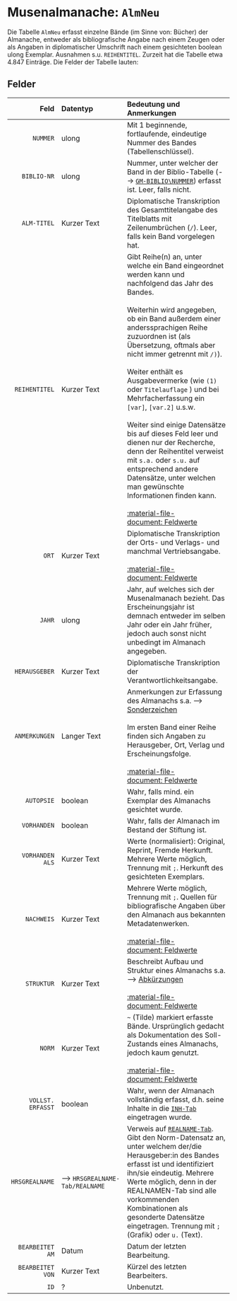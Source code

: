 # Musenalmanache: `AlmNeu`
Die Tabelle `AlmNeu` erfasst einzelne Bände (im Sinne von: Bücher) der Almanache, entweder als bibliografische Angabe nach einem Zeugen oder als Angaben in diplomatischer Umschrift nach einem gesichteten boolean ulong Exemplar. Ausnahmen s.u. `REIHENTITEL`. Zurzeit hat die Tabelle etwa 4.847 Einträge. Die Felder der Tabelle lauten:

## Felder
Feld             |  Datentyp | Bedeutung und Anmerkungen 
----------------:|:----------|:-------------------------
`NUMMER` | ulong | Mit 1 beginnende, fortlaufende, eindeutige Nummer des Bandes (Tabellenschlüssel).
`BIBLIO-NR` | ulong | Nummer, unter welcher der Band in der Biblio-Tabelle (-->&nbsp;[`GM-BIBLIO\NUMMER`](2_biblio.md)) erfasst ist. Leer, falls nicht.
`ALM-TITEL` | Kurzer Text | Diplomatische Transkription des Gesamttitelangabe des Titelblatts mit Zeilenumbrüchen (`/`). Leer, falls kein Band vorgelegen hat.
`REIHENTITEL` | Kurzer Text | Gibt Reihe(n) an, unter welche ein Band eingeordnet werden kann und nachfolgend das Jahr des Bandes. <br><br>Weiterhin wird angegeben, ob ein Band außerdem einer anderssprachigen Reihe zuzuordnen ist (als Übersetzung, oftmals aber nicht immer getrennt mit `/)`). <br><br>Weiter enthält es Ausgabevermerke (wie `(1)` oder `Titelauflage` <!-- TODO -->) und bei Mehrfacherfassung ein `[var]`, `[var.2]` u.s.w. <br><br>Weiter sind einige Datensätze bis auf dieses Feld leer und dienen nur der Recherche, denn der Reihentitel verweist mit `s.a.` oder `s.u.` auf entsprechend andere Datensätze, unter welchen man gewünschte Informationen finden kann.<br><br>[:material-file-document:&nbsp;Feldwerte](../../files/feldwerte/AlmNeu_REIHENTITEL.txt)
`ORT` | Kurzer Text | Diplomatische Transkription der Orts- und Verlags- und manchmal Vertriebsangabe.<br><br>[:material-file-document:&nbsp;Feldwerte](../../files/feldwerte/AlmNeu_ORT.txt)
`JAHR` | ulong | Jahr, auf welches sich der Musenalmanach bezieht. Das Erscheinungsjahr ist demnach entweder im selben Jahr oder ein Jahr früher, jedoch auch sonst nicht unbedingt im Almanach angegeben.
`HERAUSGEBER` | Kurzer Text | Diplomatische Transkription der Verantwortlichkeitsangabe.    
`ANMERKUNGEN` | Langer Text | Anmerkungen zur Erfassung des Almanachs s.a. --> [Sonderzeichen](1_allgemeines.md#symbole)<br><br>Im ersten Band einer Reihe finden sich Angaben zu Herausgeber, Ort, Verlag und Erscheinungsfolge.<br><br>[:material-file-document:&nbsp;Feldwerte](../../files/feldwerte/AlmNeu_ANMERKUNGEN.txt)
`AUTOPSIE` | boolean | Wahr, falls mind. ein Exemplar des Almanachs gesichtet wurde.       
`VORHANDEN` | boolean | Wahr, falls der Almanach im Bestand der Stiftung ist.
`VORHANDEN ALS`  | Kurzer Text | Werte (normalisiert): Original, Reprint, Fremde Herkunft. Mehrere Werte möglich, Trennung mit `;`. Herkunft des gesichteten Exemplars.
`NACHWEIS` | Kurzer Text | Mehrere Werte möglich, Trennung mit `;`. Quellen für bibliografische Angaben über den Almanach aus bekannten Metadatenwerken. <br><br>[:material-file-document:&nbsp;Feldwerte](../../files/feldwerte/AlmNeu_NACHWEIS.txt)
`STRUKTUR` | Kurzer Text | Beschreibt Aufbau und Struktur eines Almanachs s.a. --> [Abkürzungen](1_allgemeines.md#abkürzungen)<br><br>[:material-file-document:&nbsp;Feldwerte](../../files/feldwerte/AlmNeu_STRUKTUR.txt)
`NORM` | Kurzer Text | `~` (Tilde) markiert erfasste Bände. Ursprünglich gedacht als Dokumentation des Soll-Zustands eines Almanachs, jedoch kaum genutzt.<br><br>[:material-file-document:&nbsp;Feldwerte](../../files/feldwerte/AlmNeu_NORM.txt)
`VOLLST. ERFASST`| boolean | Wahr, wenn der Almanach vollständig erfasst, d.h. seine Inhalte in die [`INH-Tab`](3_INH-Tab.md) eingetragen wurde.
`HRSGREALNAME` | -->&nbsp;`HRSGREALNAME-Tab/REALNAME` | Verweis auf [`REALNAME-Tab`](4_REALNAMEN-Tab.md). Gibt den Norm-Datensatz an, unter welchem der/die Herausgeber:in des Bandes erfasst ist und identifiziert ihn/sie eindeutig. Mehrere Werte möglich, denn in der REALNAMEN-Tab sind alle vorkommenden Kombinationen als gesonderte Datensätze eingetragen. Trennung mit `;` (Grafik) oder `u.` (Text).
`BEARBEITET AM` | Datum | Datum der letzten Bearbeitung.
`BEARBEITET VON` | Kurzer Text | Kürzel des letzten Bearbeiters.
`ID` | ? | Unbenutzt.